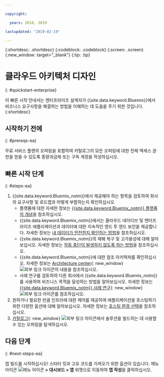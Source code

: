 ```yaml
---

copyright:

  years: 2018, 2019

lastupdated: "2019-02-19"

---
```


{:shortdesc: .shortdesc}
{:codeblock: .codeblock}
{:screen: .screen}
{:new_window: target="_blank"}
{:tip: .tip}

# 클라우드 아키텍처 디자인
{: #quickstart-enterprise}

이 빠른 시작 안내서는 엔터프라이즈 설계자가 {{site.data.keyword.Bluemix}}에서 비즈니스 요구사항을 해결하는 방법을 이해하는 데 도움을 주기 위한 것입니다. 
{:shortdesc}

## 시작하기 전에
{: #prereqs-ea}

무료 서비스 플랜의 오퍼링을 포함하여 카탈로그의 모든 오퍼링에 대한 전체 액세스 권한을 얻을 수 있도록 종량과금제 또는 구독 계정을 작성하십시오. 

## 빠른 시작 단계
{: #steps-ea}

1. {{site.data.keyword.Bluemix_notm}}에서 제공해야 하는 항목을 검토하여 회사의 요구사항 및 로드맵과 어떻게 부합하는지 확인하십시오. 
    * 플랫폼에 대한 자세한 정보는 [{{site.data.keyword.Bluemix_notm}} 플랫폼의 개념](/docs/overview?topic=overview-whatis-platform)을 참조하십시오. 
    * {{site.data.keyword.Bluemix_notm}}에서는 클라우드 네이티브 및 엔터프라이즈 애플리케이션과 데이터에 대한 지속적인 엔드 투 엔드 보안을 제공합니다. 자세한 정보는 [내 데이터가 안전한지 확인하는 방법](/docs/overview?topic=overview-security)을 참조하십시오. 
    * {{site.data.keyword.Bluemix_notm}}의 재해 복구 및 고가용성에 대해 알아보십시오. 자세한 정보는 [작동 중단이 발생하지 않도록 하는 방법](/docs/overview?topic=overview-zero-downtime)을 참조하십시오.
    * {{site.data.keyword.Bluemix_notm}}에 대한 참조 아키텍처를 확인하십시오. 자세한 정보는 [Architecture center](https://www.ibm.com/cloud/garage/architectures){: new_window} ![외부 링크 아이콘](../icons/launch-glyph.svg)의 내용을 참조하십시오. 
    * 사례 연구를 검토하여 다른 회사에서 {{site.data.keyword.Bluemix_notm}}를 사용하여 비즈니스 목적을 달성하는 방법을 알아보십시오. 자세한 정보는 [{{site.data.keyword.Bluemix_notm}} 사례 연구](https://www.ibm.com/cloud-computing/bluemix/case-studies){: new_window} ![외부 링크 아이콘](../icons/launch-glyph.svg)를 참조하십시오. 
2. 원하거나 필요한 만큼 인프라에 대한 제어를 제공하여 애플리케이션을 호스팅하기 위한 다양한 옵션에 대해 알아보십시오. 자세한 정보는 [호스팅 환경 선택](/docs/overview?topic=overview-whatis-platform#choose-compute)을 참조하십시오.
3. [카탈로그](https://cloud.ibm.com/catalog){: new_window} ![외부 링크 아이콘](../icons/launch-glyph.svg)에서 솔루션을 빌드하는 데 사용할 수 있는 오퍼링을 탐색하십시오.

## 다음 단계
{: #next-steps-ea}

앱 빌드를 시작하십시오! 스타터 킷과 고유 코드를 가져오기 위한 옵션이 있습니다. 메뉴 아이콘 ![메뉴 아이콘](../icons/icon_hamburger.svg) **> 대시보드 > 앱** 위젯으로 이동하여 **앱 작성**을 클릭하십시오.

